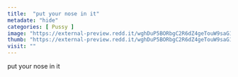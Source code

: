 ```yaml
---
title:  "put your nose in it"
metadate: "hide"
categories: [ Pussy ]
image: "https://external-preview.redd.it/wghDuP5BORbgC2R6dZ4geTouW9saG1Vi38KxKLFhqhA.jpg?auto=webp&s=f3e75b22994dfa27ad0cd0ee25872e9b0a4ec8dc"
thumb: "https://external-preview.redd.it/wghDuP5BORbgC2R6dZ4geTouW9saG1Vi38KxKLFhqhA.jpg?width=1080&crop=smart&auto=webp&s=5931a8b1b98180f4857c8ac8e56f6a0134cf87a3"
visit: ""
---
```

put your nose in it
